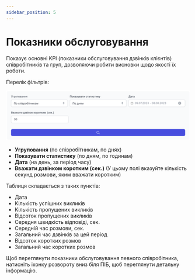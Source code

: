 ```yaml
---
sidebar_position: 5
---
```


# Показники обслуговування

Показує основні KPI (показники обслуговування дзвінків клієнтів) співробітників та груп, дозволяючи робити висновки щодо якості їх роботи.

Перелік фільтрів:

![](../img/statistics/i-performance-7.svg)

- **Угруповання** (по співробітникам, по днях)
- **Показувати статистику** (по дням, по годинам)
- **Дата** (на день, за період часу)
- **Вважати дзвінком коротким (сек.)** (У цьому полі вказуйте кількість секунд розмови, яким вважати коротким)

Таблиця складається з таких пунктів:

- Дата
- Кількість успішних викликів
- Кількість пропущених викликів
- Відсоток пропущених викликів
- Середня швидкість відповіді, сек.
- Середній час розмови, сек.
- Загальний час дзвінків за цей період
- Відсоток коротких розмов
- Загальний час коротких розмов

Щоб переглянути показники обслуговування певного співробітника, натисніть іконку розвороту вниз біля ПІБ, щоб переглянути детальну інформацію.